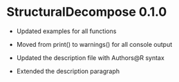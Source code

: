 # StructuralDecompose 0.1.0
* Updated examples for all functions 

* Moved from print() to warnings() for all console output

* Updated the description file with Authors@R syntax 

* Extended the description paragraph 
